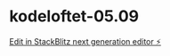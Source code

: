 # kodeloftet-05.09

[Edit in StackBlitz next generation editor ⚡️](https://stackblitz.com/~/github.com/FabAlien/kodeloftet-05.09)